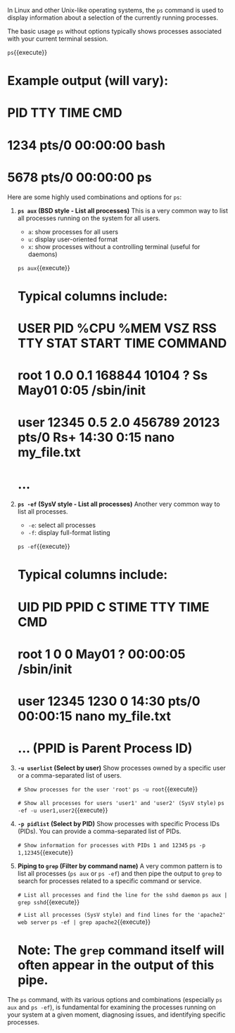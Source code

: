 In Linux and other Unix-like operating systems, the `ps` command is used to display information about a selection of the currently running processes.

The basic usage `ps` without options typically shows processes associated with your current terminal session.

`ps`{{execute}}
# Example output (will vary):
#   PID TTY          TIME CMD
#  1234 pts/0    00:00:00 bash
#  5678 pts/0    00:00:00 ps

Here are some highly used combinations and options for `ps`:

1.  **`ps aux` (BSD style - List all processes)**
    This is a very common way to list all processes running on the system for all users.
    * `a`: show processes for all users
    * `u`: display user-oriented format
    * `x`: show processes without a controlling terminal (useful for daemons)

    `ps aux`{{execute}}
    # Typical columns include:
    # USER     PID %CPU %MEM    VSZ   RSS TTY      STAT START   TIME COMMAND
    # root       1  0.0  0.1 168844 10104 ?        Ss   May01   0:05 /sbin/init
    # user   12345  0.5  2.0 456789 20123 pts/0    Rs+  14:30   0:15 nano my_file.txt
    # ...

2.  **`ps -ef` (SysV style - List all processes)**
    Another very common way to list all processes.
    * `-e`: select all processes
    * `-f`: display full-format listing

    `ps -ef`{{execute}}
    # Typical columns include:
    # UID          PID    PPID  C STIME TTY          TIME CMD
    # root           1       0  0 May01 ?        00:00:05 /sbin/init
    # user       12345    1230  0 14:30 pts/0    00:00:15 nano my_file.txt
    # ... (PPID is Parent Process ID)

3.  **`-u userlist` (Select by user)**
    Show processes owned by a specific user or a comma-separated list of users.

    `# Show processes for the user 'root'`
    `ps -u root`{{execute}}

    `# Show all processes for users 'user1' and 'user2' (SysV style)`
    `ps -ef -u user1,user2`{{execute}}

4.  **`-p pidlist` (Select by PID)**
    Show processes with specific Process IDs (PIDs). You can provide a comma-separated list of PIDs.

    `# Show information for processes with PIDs 1 and 12345`
    `ps -p 1,12345`{{execute}}

5.  **Piping to `grep` (Filter by command name)**
    A very common pattern is to list all processes (`ps aux` or `ps -ef`) and then pipe the output to `grep` to search for processes related to a specific command or service.

    `# List all processes and find the line for the sshd daemon`
    `ps aux | grep sshd`{{execute}}

    `# List all processes (SysV style) and find lines for the 'apache2' web server`
    `ps -ef | grep apache2`{{execute}}
    # Note: The `grep` command itself will often appear in the output of this pipe.

The `ps` command, with its various options and combinations (especially `ps aux` and `ps -ef`), is fundamental for examining the processes running on your system at a given moment, diagnosing issues, and identifying specific processes.

